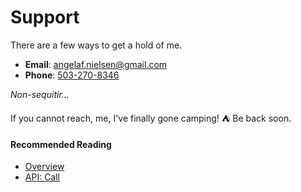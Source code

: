 Support
=================

There are a few ways to get a hold of me.

  * **Email**: <angelaf.nielsen@gmail.com>
  * **Phone**: <a href="https://www.youtube.com/watch?v=_II0fc7hgNY" title="Angela">503-270-8346</a>

<em>Non-sequitir...</em>

If you cannot reach, me, I've finally gone camping! :tent: Be back soon.

#### Recommended Reading
- <a href="https://github.com/AngelaFNielsen/AngelaFNielsen.github.io/blob/main/about/overview.md" title="Support">Overview</a>
- <a href="https://github.com/AngelaFNielsen/AngelaFNielsen.github.io/blob/main/about/call.md" title="API: Call">API: Call</a>
